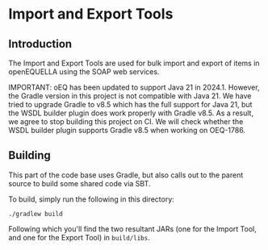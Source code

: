 # Import and Export Tools

## Introduction

The Import and Export Tools are used for bulk import and export of items in openEQUELLA using the
SOAP web services.

IMPORTANT: oEQ has been updated to support Java 21 in 2024.1. However, the Gradle version in this project
is not compatible with Java 21. We have tried to upgrade Gradle to v8.5 which has the full support for
Java 21, but the WSDL builder plugin does work properly with Gradle v8.5. As a result, we agree to stop
building this project on CI. We will check whether the WSDL builder plugin supports Gradle v8.5 when working
on OEQ-1786.

## Building

This part of the code base uses Gradle, but also calls out to the parent source to build some shared
code via SBT.

To build, simply run the following in this directory:

    ./gradlew build

Following which you'll find the two resultant JARs (one for the Import Tool, and one for the Export
Tool) in `build/libs`.

